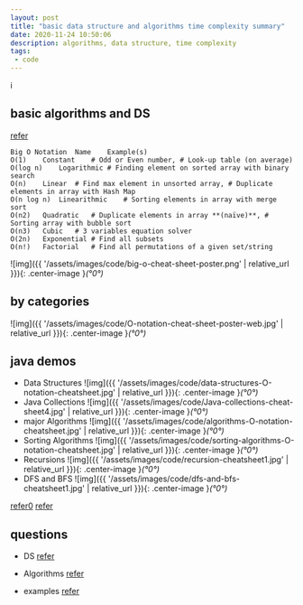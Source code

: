 ```yaml
---
layout: post
title: "basic data structure and algorithms time complexity summary"
date: 2020-11-24 10:50:06
description: algorithms, data structure, time complexity
tags: 
 - code
---
```

i

## basic algorithms and DS
[refer](https://www.bigocheatsheet.com/)

```
Big O Notation	Name	Example(s)
O(1)	Constant	# Odd or Even number, # Look-up table (on average)
O(log n)	Logarithmic	# Finding element on sorted array with binary search
O(n)	Linear	# Find max element in unsorted array, # Duplicate elements in array with Hash Map
O(n log n)	Linearithmic	# Sorting elements in array with merge sort
O(n2)	Quadratic	# Duplicate elements in array **(naïve)**, # Sorting array with bubble sort
O(n3)	Cubic	# 3 variables equation solver
O(2n)	Exponential	# Find all subsets
O(n!)	Factorial	# Find all permutations of a given set/string
```
![img]({{ '/assets/images/code/big-o-cheat-sheet-poster.png' | relative_url }}){: .center-image }*(°0°)*

## by categories
![img]({{ '/assets/images/code/O-notation-cheat-sheet-poster-web.jpg' | relative_url }}){: .center-image }*(°0°)*

## java demos
- Data Structures
![img]({{ '/assets/images/code/data-structures-O-notation-cheatsheet.jpg' | relative_url }}){: .center-image }*(°0°)*
- Java Collections
![img]({{ '/assets/images/code/Java-collections-cheat-sheet4.jpg' | relative_url }}){: .center-image }*(°0°)*
- major Algorithms
![img]({{ '/assets/images/code/algorithms-O-notation-cheatsheet.jpg' | relative_url }}){: .center-image }*(°0°)*
- Sorting Algorithms
![img]({{ '/assets/images/code/sorting-algorithms-O-notation-cheatsheet.jpg' | relative_url }}){: .center-image }*(°0°)*
- Recursions
![img]({{ '/assets/images/code/recursion-cheatsheet1.jpg' | relative_url }}){: .center-image }*(°0°)*
- DFS and BFS
![img]({{ '/assets/images/code/dfs-and-bfs-cheatsheet1.jpg' | relative_url }}){: .center-image }*(°0°)*

[refer0](https://www.lavivienpost.com/big-o-notation-interview-questions/)
[refer](https://medium.com/javarevisited/data-types-common-algorithms-time-complexity-and-data-structures-23a06a68a355)

## questions
- DS
[refer](https://www.geeksforgeeks.org/data-structures/)

- Algorithms
[refer](https://www.geeksforgeeks.org/top-10-algorithms-in-interview-questions/)

- examples
[refer](https://www.programcreek.com/2012/11/top-10-algorithms-for-coding-interview/)
